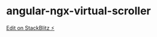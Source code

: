# angular-ngx-virtual-scroller

[Edit on StackBlitz ⚡️](https://stackblitz.com/edit/angular-ngx-virtual-scroller)